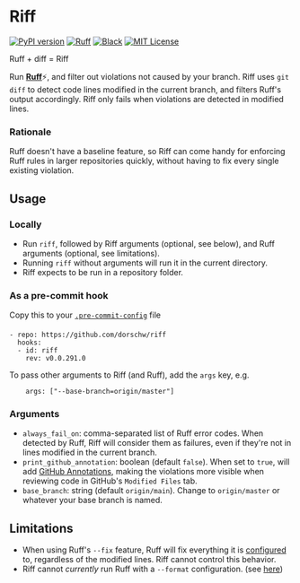 
# Riff
[![PyPI version](https://badge.fury.io/py/riff.svg)](https://badge.fury.io/py/riff)
[![Ruff](https://img.shields.io/endpoint?url=https://raw.githubusercontent.com/charliermarsh/ruff/main/assets/badge/v1.json)](https://github.com/charliermarsh/ruff)
[![Black](https://img.shields.io/badge/code%20style-black-000000.svg)](https://github.com/psf/black)
[![MIT License](https://img.shields.io/badge/License-MIT-green.svg)](https://choosealicense.com/licenses/mit/)


Ruff + diff = Riff

Run [**Ruff**](https://ruff.rs)⚡, and filter out violations not caused by your branch.
Riff uses `git diff` to detect code lines modified in the current branch, and filters Ruff's output accordingly.
Riff only fails when violations are detected in modified lines.


### Rationale
Ruff doesn't have a baseline feature, so Riff can come handy for enforcing Ruff rules in larger repositories quickly, without having to fix every single existing violation.


## Usage

### Locally
* Run `riff`, followed by Riff arguments (optional, see below), and Ruff arguments (optional, see limitations).
* Running `riff` without arguments will run it in the current directory.
* Riff expects to be run in a repository folder.

### As a pre-commit hook

Copy this to your [`.pre-commit-config`](https://pre-commit.com/#plugins) file
####
```
- repo: https://github.com/dorschw/riff
  hooks:
  - id: riff
    rev: v0.0.291.0
```

To pass other arguments to Riff (and Ruff), add the `args` key, e.g.
```
    args: ["--base-branch=origin/master"]
```

### Arguments
* `always_fail_on`: comma-separated list of Ruff error codes. When detected by Ruff, Riff will consider them as failures, even if they're not in lines modified in the current branch.
* `print_github_annotation`: boolean (default `false`). When set to `true`, will add [GitHub Annotations](https://dailystuff.nl/blog/2023/extending-github-actions-with-annotations), making the violations more visible when reviewing code in GitHub's `Modified Files` tab.
* `base_branch`: string (default `origin/main`). Change to `origin/master` or whatever your base branch is named.
## Limitations
* When using Ruff's `--fix` feature, Ruff will fix everything it is [configured](https://beta.ruff.rs/docs/configuration/) to, regardless of the modified lines. Riff cannot control this behavior.
* Riff cannot _currently_ run Ruff with a `--format` configuration. (see [here](https://github.com/dorschw/riff/issues/9))
